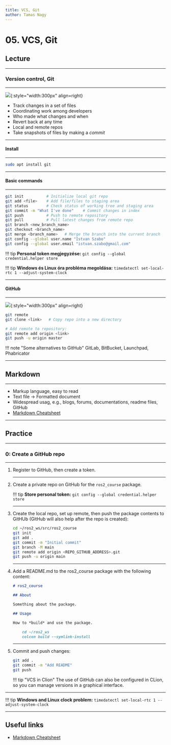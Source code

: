 ```yaml
---
title: VCS, Git
author: Tamas Nagy
---
```


# 05. VCS, Git

## Lecture

--- 


### Version control, Git

---

![](https://cdn.freebiesupply.com/logos/thumbs/2x/git-logo.png){:style="width:300px" align=right}



- Track changes in a set of files
- Coordinating work among developers
- Who made what changes and when
- Revert back at any time
- Local and remote repos
- Take snapshots of files by making a *commit*
 
---

#### Install

---

```bash
sudo apt install git
```

---

#### Basic commands

---

```bash
git init          # Initialize local git repo
git add <file>    # Add file/files to staging area
git status        # Check status of working tree and staging area
git commit -m "What I've done"    # Commit changes in index
git push          # Push to remote repository
git pull          # Pull latest changes from remote repo
git branch <new_branch_name>
git checkout <branch_name>
git merge <branch_name>   # Merge the branch into the current branch
git config --global user.name "Istvan Szabo"
git config --global user.email "istvan.szabo@gmail.com"

```

!!! tip
    **Personal token megjegyzése:** `git config --global credential.helper store`


!!! tip
    **Windows és Linux óra probléma megoldása:** `timedatectl set-local-rtc 1 --adjust-system-clock`



---

#### GitHub

---

![](https://miro.medium.com/max/719/1*WaaXnUvhvrswhBJSw4YTuQ.png){:style="width:300px" align=right}


```bash
git remote
git clone <link>   # Copy repo into a new directory

# Add remote to repository:
git remote add origin <link>
git push -u origin master
```


!!! note "Some alternatives to GitHub"
    GitLab, BitBucket, Launchpad, Phabricator 

---

## Markdown

---

- Markup language, easy to read
- Text file &rarr; Formatted document
- Widespread usag, e.g., blogs, forums, documentations, readme files, GitHub 
- [Markdown Cheatsheet](https://github.com/adam-p/markdown-here/wiki/Markdown-Cheatsheet)

---

## Practice

---

### 0: Create a GitHub repo

---

1. Register to GitHub, then create a token.

    ---

2. Create a private repo on GitHub for the `ros2_course` package.


    !!! tip
        **Store personal token:** `git config --global credential.helper store`


    ---


3. Create the local repo, set up remote, then push the package contents to GitHUb (GitHub will also help after the repo is created):

    ```bash
    cd ~/ros2_ws/src/ros2_course
    git init
    git add .
    git commit -m "Initial commit"
    git branch -M main
    git remote add origin <REPO_GITHUB_ADDRESS>.git
    git push -u origin main
    ```



    ---


4. Add a README.md to the ros2_course package with the following content:

    ```markdown
    # ros2_course

    ## About
    
    Something about the package.

    ## Usage
   
    How to *build* and use the package.
   
        cd ~/ros2_ws
        colcon build --symlink-install
    ```
    
   ---

5. Commit and push changes:

    ```bash
    git add .
    git commit -m "Add README"
    git push
    ```

    !!! tip "VCS in Clion"
        The use of GitHub can also be configured in CLion, so you can manage versions in a graphical interface.

---

!!! tip
    **Windows and Linux clock problem:** `timedatectl set-local-rtc 1 --adjust-system-clock`

---

## Useful links

- [Markdown Cheatsheet](https://github.com/adam-p/markdown-here/wiki/Markdown-Cheatsheet)




